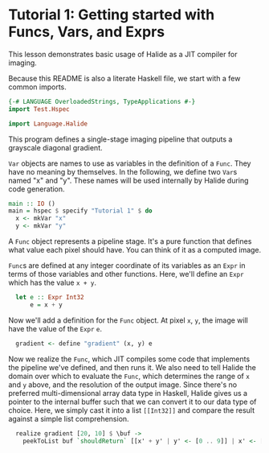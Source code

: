 # Tutorial 1: Getting started with Funcs, Vars, and Exprs

This lesson demonstrates basic usage of Halide as a JIT compiler for imaging.

Because this README is also a literate Haskell file, we start with a few common imports.

```haskell
{-# LANGUAGE OverloadedStrings, TypeApplications #-}
import Test.Hspec

import Language.Halide
```

This program defines a single-stage imaging pipeline that outputs a grayscale diagonal gradient.

`Var` objects are names to use as variables in the definition of a `Func`. They have no meaning by
themselves. In the following, we define two `Var`s named "x" and "y". These names will be used
internally by Halide during code generation.

```haskell
main :: IO ()
main = hspec $ specify "Tutorial 1" $ do
  x <- mkVar "x"
  y <- mkVar "y"
```

A `Func` object represents a pipeline stage. It's a pure function that defines what value each pixel
should have. You can think of it as a computed image.

`Func`s are defined at any integer coordinate of its variables as an `Expr` in terms of those
variables and other functions. Here, we'll define an `Expr` which has the value `x + y`.

```haskell
  let e :: Expr Int32
      e = x + y
```

Now we'll add a definition for the `Func` object. At pixel `x`, `y`, the image will have the value of
the `Expr` `e`.

```haskell
  gradient <- define "gradient" (x, y) e
```

Now we realize the `Func`, which JIT compiles some code that implements the pipeline we've defined,
and then runs it. We also need to tell Halide the domain over which to evaluate the `Func`, which
determines the range of `x` and `y` above, and the resolution of the output image. Since there's
no preferred multi-dimensional array data type in Haskell, Halide gives us a pointer to the
internal buffer such that we can convert it to our data type of choice. Here, we simply cast it
into a list `[[Int32]]` and compare the result against a simple list comprehension.

```haskell
  realize gradient [20, 10] $ \buf ->
    peekToList buf `shouldReturn` [[x' + y' | y' <- [0 .. 9]] | x' <- [0 .. 19]]
```
